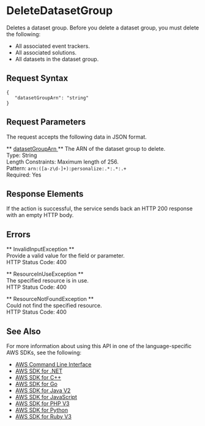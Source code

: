 # DeleteDatasetGroup<a name="API_DeleteDatasetGroup"></a>

Deletes a dataset group\. Before you delete a dataset group, you must delete the following:
+ All associated event trackers\.
+ All associated solutions\.
+ All datasets in the dataset group\.

## Request Syntax<a name="API_DeleteDatasetGroup_RequestSyntax"></a>

```
{
   "datasetGroupArn": "string"
}
```

## Request Parameters<a name="API_DeleteDatasetGroup_RequestParameters"></a>

The request accepts the following data in JSON format\.

 ** [ datasetGroupArn ](#API_DeleteDatasetGroup_RequestSyntax) **   <a name="personalize-DeleteDatasetGroup-request-datasetGroupArn"></a>
The ARN of the dataset group to delete\.  
Type: String  
Length Constraints: Maximum length of 256\.  
Pattern: `arn:([a-z\d-]+):personalize:.*:.*:.+`   
Required: Yes

## Response Elements<a name="API_DeleteDatasetGroup_ResponseElements"></a>

If the action is successful, the service sends back an HTTP 200 response with an empty HTTP body\.

## Errors<a name="API_DeleteDatasetGroup_Errors"></a>

 ** InvalidInputException **   
Provide a valid value for the field or parameter\.  
HTTP Status Code: 400

 ** ResourceInUseException **   
The specified resource is in use\.  
HTTP Status Code: 400

 ** ResourceNotFoundException **   
Could not find the specified resource\.  
HTTP Status Code: 400

## See Also<a name="API_DeleteDatasetGroup_SeeAlso"></a>

For more information about using this API in one of the language\-specific AWS SDKs, see the following:
+  [ AWS Command Line Interface](https://docs.aws.amazon.com/goto/aws-cli/personalize-2018-05-22/DeleteDatasetGroup) 
+  [ AWS SDK for \.NET](https://docs.aws.amazon.com/goto/DotNetSDKV3/personalize-2018-05-22/DeleteDatasetGroup) 
+  [ AWS SDK for C\+\+](https://docs.aws.amazon.com/goto/SdkForCpp/personalize-2018-05-22/DeleteDatasetGroup) 
+  [ AWS SDK for Go](https://docs.aws.amazon.com/goto/SdkForGoV1/personalize-2018-05-22/DeleteDatasetGroup) 
+  [ AWS SDK for Java V2](https://docs.aws.amazon.com/goto/SdkForJavaV2/personalize-2018-05-22/DeleteDatasetGroup) 
+  [ AWS SDK for JavaScript](https://docs.aws.amazon.com/goto/AWSJavaScriptSDK/personalize-2018-05-22/DeleteDatasetGroup) 
+  [ AWS SDK for PHP V3](https://docs.aws.amazon.com/goto/SdkForPHPV3/personalize-2018-05-22/DeleteDatasetGroup) 
+  [ AWS SDK for Python](https://docs.aws.amazon.com/goto/boto3/personalize-2018-05-22/DeleteDatasetGroup) 
+  [ AWS SDK for Ruby V3](https://docs.aws.amazon.com/goto/SdkForRubyV3/personalize-2018-05-22/DeleteDatasetGroup) 